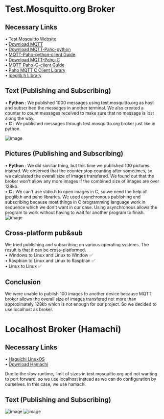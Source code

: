 # Test.Mosquitto.org Broker
## Necessary Links <br/>
• [Test Mosquitto Website](https://test.mosquitto.org/) <br/>
• [Download MQTT](https://mosquitto.org/download/) <br/>
• [Download MQTT-Paho-python](https://github.com/eclipse/paho.mqtt.python) <br/>
• [MQTT-Paho-python-client Guide](http://www.steves-internet-guide.com/into-mqtt-python-client/) <br/>
• [Download MQTT-Paho-C](https://github.com/eclipse/paho.mqtt.c) <br/>
• [MQTT-Paho-C-client Guide](https://docs.emqx.io/en/broker/v4.3/development/c.html#paho-c-usage-example) <br/>
• [Paho MQTT C Client Library](https://www.eclipse.org/paho/files/mqttdoc/MQTTClient/html/index.html) </br>
• [jpeglib.h Library](https://github.com/winlibs/libjpeg)

## Text (Publishing and Subscribing)
• **Python** : We published 1000 messages using test.mosquitto.org as host and subscribed the messages in another terminal. We also created a counter to count messages received to make sure that no message is lost along the way. <br/>
• **C** : We published messages through test.mosquitto.org broker just like in python.

![image](https://user-images.githubusercontent.com/87508144/133459762-a8877785-9e4b-48b3-bd6e-f5957ea428d8.png)

## Pictures (Publishing and Subscribing) 
• **Python** : We did similiar thing, but this time we published 100 pictures instead. We observed that the counter stop counting after sometimes, so we calculated the overall size of images transfered. We found out that the broker won't allow any more images if the combined size of images are over 128kb. <br/>
• **C** : We can't use stdio.h to open images in C, so we need the help of jpeglib.h and paho libraries. We used asynchronous publishing and subscribing because most things in C programming language work in sequence which we don't want in our case. Using asynchronous allows the program to work without having to wait for another program to finish.
![image](https://user-images.githubusercontent.com/87508144/133457337-0595e407-e394-4c31-bfaa-6612f3afa088.png)


## Cross-platform pub&sub
We tried publishing and subscribing on various operating systems. The result is that it can be cross-platformed. <br/>
• Windows to Linux and Linux to Window ✅<br/>
• Raspbian to Linux and Linux to Raspbian ✅<br/>
• Linux to Linux  ✅<br/>
 
## Conclusion
We were unable to publish 100 images to another device because MQTT broker allows the overall size of images transfered not more than approximately 128kb which is not enough for our project. So we decided to use localhost as broker.
# Localhost Broker (Hamachi)
## Necessary Links <br/>
• [Haguichi LinuxOS](https://haguichi.net/) <br/>
• [Download Hamachi](https://www.vpn.net/) <br/>

Due to the slow runtime, limit of sizes in test.mosquitto.org and not wanting to port forward, so we use localhost instead as we can do configuration by ourselves. In this case, we use hamachi.

## Text (Publishing and Subscribing)
![image](https://user-images.githubusercontent.com/87508144/133800263-889be1a4-3967-44f5-bac1-e60d1e1889a7.png)
![image](https://user-images.githubusercontent.com/87508144/133800304-dfd570b5-0b84-4a01-a0e1-42cda3ce8d60.png)


